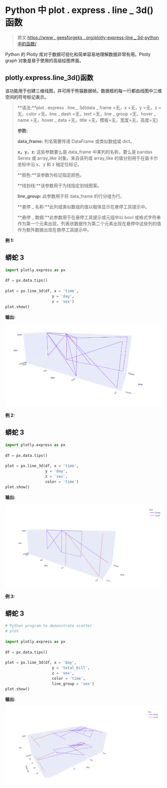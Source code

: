 # Python 中 plot . express . line _ 3d()函数

> 原文:[https://www . geesforgeks . org/plotly-express-line _ 3d-python 中的函数/](https://www.geeksforgeeks.org/plotly-express-line_3d-function-in-python/)

Python 的 Plotly 库对于数据可视化和简单容易地理解数据非常有用。Plotly graph 对象是易于使用的高级绘图界面。

## plotly.express.line_3d()函数

该功能用于创建三维线图，并可用于熊猫数据帧。数据框的每一行都由线图中三维空间的符号标记表示。

> **语法:**plot . express . line _ 3d(data _ frame =无，x =无，y =无，z =无，color =无，line _ dash =无，text =无，line _ group =无，hover _ name =无，hover _ data =无，title =无，模板=无，宽度=无，高度=无)
> 
> **参数:**
> 
> **data_frame:** 列名需要传递 DataFrame 或类似数组或 dict。
> 
> **x，y，z:** 这些参数要么是 data_frame 中某列的名称，要么是 pandas Series 或 array_like 对象。来自该列或 array_like 的值分别用于在笛卡尔坐标中沿 x、y 和 z 轴定位标记。
> 
> **颜色:**该参数为标记指定颜色。
> 
> **线划线:**该参数用于为线指定划线图案。
> 
> **line_group:** 此参数用于将 data_frame 的行分组为行。
> 
> **悬停 _ 名称:**此列或类似数组的值以粗体显示在悬停工具提示中。
> 
> **悬停 _ 数据:**此参数用于在悬停工具提示或元组中以 bool 或格式字符串作为第一个元素出现，列表状数据作为第二个元素出现在悬停中这些列的值作为额外数据出现在悬停工具提示中。

**例 1:**

## 蟒蛇 3

```py
import plotly.express as px

df = px.data.tips()

plot = px.line_3d(df, x = 'time', 
                     y = 'day',
                     z = 'sex')
plot.show()
```

**输出:**

![](img/6e27b48e1646707d4e136a1310d1a96e.png)

**例 2:**

## 蟒蛇 3

```py
import plotly.express as px

df = px.data.tips()

plot = px.line_3d(df, x = 'time', 
                  y = 'day',
                  z = 'sex',
                  color = 'time')
plot.show()
```

**输出:**

![](img/21a2d419944e929b23087c13bab3a28e.png)

**例 3:**

## 蟒蛇 3

```py
# Python program to demonstrate scatter
# plot

import plotly.express as px

df = px.data.tips()

plot = px.line_3d(df, x = 'day', 
                     y = 'total_bill', 
                     z = 'sex', 
                     color = 'time',
                     line_group = 'sex')
plot.show()
```

**输出:**

![](img/ebf5407821a75e644b3be94fa1140b34.png)